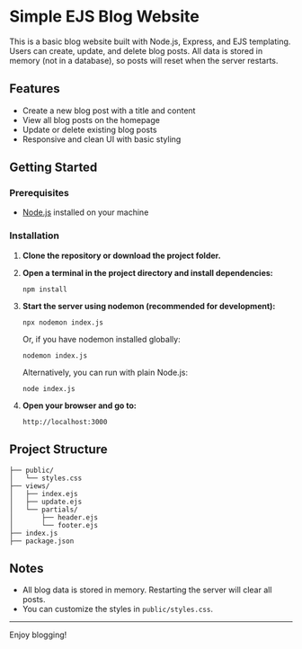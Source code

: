 # Simple EJS Blog Website

This is a basic blog website built with Node.js, Express, and EJS templating. Users can create, update, and delete blog posts. All data is stored in memory (not in a database), so posts will reset when the server restarts.

## Features

- Create a new blog post with a title and content
- View all blog posts on the homepage
- Update or delete existing blog posts
- Responsive and clean UI with basic styling

## Getting Started

### Prerequisites

- [Node.js](https://nodejs.org/) installed on your machine

### Installation

1. **Clone the repository or download the project folder.**

2. **Open a terminal in the project directory and install dependencies:**
   ```
   npm install
   ```

3. **Start the server using nodemon (recommended for development):**
   ```
   npx nodemon index.js
   ```
   Or, if you have nodemon installed globally:
   ```
   nodemon index.js
   ```

   Alternatively, you can run with plain Node.js:
   ```
   node index.js
   ```

4. **Open your browser and go to:**
   ```
   http://localhost:3000
   ```

## Project Structure

```
├── public/
│   └── styles.css
├── views/
│   ├── index.ejs
│   ├── update.ejs
│   └── partials/
│       ├── header.ejs
│       └── footer.ejs
├── index.js
├── package.json
```

## Notes

- All blog data is stored in memory. Restarting the server will clear all posts.
- You can customize the styles in `public/styles.css`.

---

Enjoy blogging!